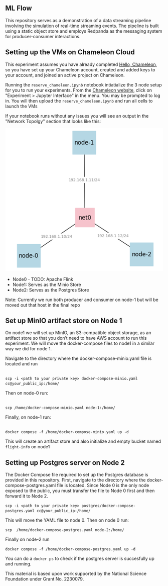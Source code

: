 ## ML Flow 

This repository serves as a demonstration of a data streaming pipeline involving the simulation of real-time streaming events. The pipeline is built using a static object store and employs Redpanda as the messaging system for producer-consumer interactions.

## Setting up the VMs on Chameleon Cloud

This experiment assumes you have already completed  [Hello, Chameleon](https://teaching-on-testbeds.github.io/blog/hello-chameleon), so you have set up your Chameleon account, created and added keys to your account, and joined an active project on Chameleon.

Running the  `reserve_chameleon.ipynb` notebook intiatialize the 3 node setup for you to run your experiments. From the [Chameleon website](https://chameleoncloud.org/), click on "Experiment > Jupyter Interface" in the menu. You may be prompted to log in. You will then upload the `reserve_chameleon.ipynb` and run all cells to launch the VMs

If your notebook runs without any issues you will see an output in the "Network Topolgy" section that looks like this:

![Network Topology](./images/nettop.png)


* Node0 - TODO: Apache Flink
* Node1: Serves as the Minio Store
* Node2: Serves as the Postgres Store

Note: Currently we run both producer and consumer on node-1 but will be moved out that host in the final repo 

## Set up MinIO artifact store on Node 1

  

On node1 we will set up MinIO, an S3-compatible object storage, as an artifact store so that you don’t need to have AWS account to run this experiment. We will move the docker-compose files to node1 in a similar way we did for node 1.

  

Navigate to the directory where the docker-compose-minio.yaml file is located and run

  

```

scp -i <path to your private key> docker-compose-minio.yaml cc@your_public_ip:/home/

```

  

Then on node-0 run:

  

```

scp /home/docker-compose-minio.yaml node-1:/home/

```

  

Finally, on node-1 run:

```

docker compose -f /home/docker-compose-minio.yaml up -d

```

  

This will create an artifact store and also initialize and empty bucket named `flight-info` on node1

## Setting up Postgres server on Node 2

The Docker Compose file required to set up the Postgres database is provided in this repository. First, navigate to the directory where the docker-compose-postgres.yaml file is located. Since Node 0 is the only node exposed to the public, you must transfer the file to Node 0 first and then forward it to Node 2.

```
scp -i <path to your private key> postgres/docker-compose-postgres.yaml cc@your_public_ip:/home/
```

This will move the YAML file to node 0. Then on node 0 run: 

```
scp  /home/docker-compose-postgres.yaml node-2:/home/
```

Finally on node-2 run 
```
docker compose -f /home/docker-compose-postgres.yaml up -d
```

You can do a `docker ps` to check if the postgres server is succesfully up and running. 


This material is based upon work supported by the National Science Foundation under Grant No. 2230079.